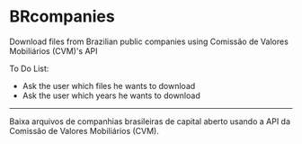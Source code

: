 # BRcompanies
 Download files from Brazilian public companies using Comissão de Valores Mobiliários (CVM)'s API

To Do List:
- Ask the user which files he wants to download
- Ask the user which years he wants to download


---

Baixa arquivos de companhias brasileiras de capital aberto usando a API da Comissão de Valores Mobiliários (CVM).
